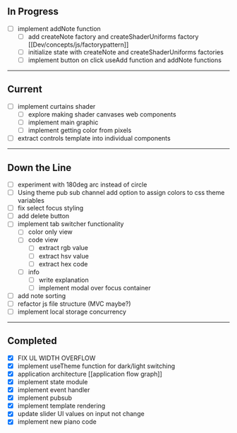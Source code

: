 
## In Progress
- [ ] implement addNote function
	- [ ] add createNote factory and createShaderUniforms factory [[Dev/concepts/js/factorypattern]]
	- [ ] initialize state with createNote and createShaderUniforms factories
	- [ ] implement button on click useAdd function and addNote functions

---

## Current
- [ ] implement curtains shader
	- [ ] explore making shader canvases web components
	- [ ] implement main graphic
	- [ ] implement getting color from pixels
- [ ] extract controls template into individual components 

---

## Down the Line
- [ ] experiment with 180deg arc instead of circle
- [ ] Using theme pub sub channel add option to assign colors to css theme variables
- [ ] fix select focus styling
- [ ] add delete button
- [ ] implement tab switcher functionality
	- [ ] color only view
	- [ ] code view
		- [ ] extract rgb value
		- [ ] extract hsv value
		- [ ] extract hex code
	- [ ] info
		- [ ] write explanation
		- [ ] implement modal over focus container
- [ ] add note sorting
- [ ] refactor js file structure (MVC maybe?)
- [ ] implement local storage concurrency

 ---

## Completed
- [x] FIX UL WIDTH OVERFLOW
- [x] implement useTheme function for dark/light switching
- [x] application architecture [[application flow graph]]
- [x] implement state module
- [x] implement event handler
- [x] implement pubsub 
- [x] implement template rendering
- [x] update slider UI values on input not change
- [x] implement new piano code